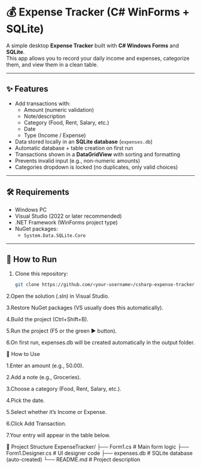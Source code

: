 # 💰 Expense Tracker (C# WinForms + SQLite)

A simple desktop **Expense Tracker** built with **C# Windows Forms** and **SQLite**.  
This app allows you to record your daily income and expenses, categorize them, and view them in a clean table.

---

## ✨ Features
- Add transactions with:
  - Amount (numeric validation)
  - Note/description
  - Category (Food, Rent, Salary, etc.)
  - Date
  - Type (Income / Expense)
- Data stored locally in an **SQLite database** (`expenses.db`)
- Automatic database + table creation on first run
- Transactions shown in a **DataGridView** with sorting and formatting
- Prevents invalid input (e.g., non-numeric amounts)
- Categories dropdown is locked (no duplicates, only valid choices)

---

## 🛠 Requirements
- Windows PC
- Visual Studio (2022 or later recommended)
- .NET Framework (WinForms project type)
- NuGet packages:
  - `System.Data.SQLite.Core`

---

## 🚀 How to Run
1. Clone this repository:
   ```bash
   git clone https://github.com/<your-username>/csharp-expense-tracker.git
2.Open the solution (.sln) in Visual Studio.

3.Restore NuGet packages (VS usually does this automatically).

4.Build the project (Ctrl+Shift+B).

5.Run the project (F5 or the green ▶ button).

6.On first run, expenses.db will be created automatically in the output folder.

📖 How to Use

1.Enter an amount (e.g., 50.00).

2.Add a note (e.g., Groceries).

3.Choose a category (Food, Rent, Salary, etc.).

4.Pick the date.

5.Select whether it’s Income or Expense.

6.Click Add Transaction.

7.Your entry will appear in the table below.

📂 Project Structure
ExpenseTracker/
├── Form1.cs           # Main form logic
├── Form1.Designer.cs  # UI designer code
├── expenses.db        # SQLite database (auto-created)
└── README.md          # Project description
